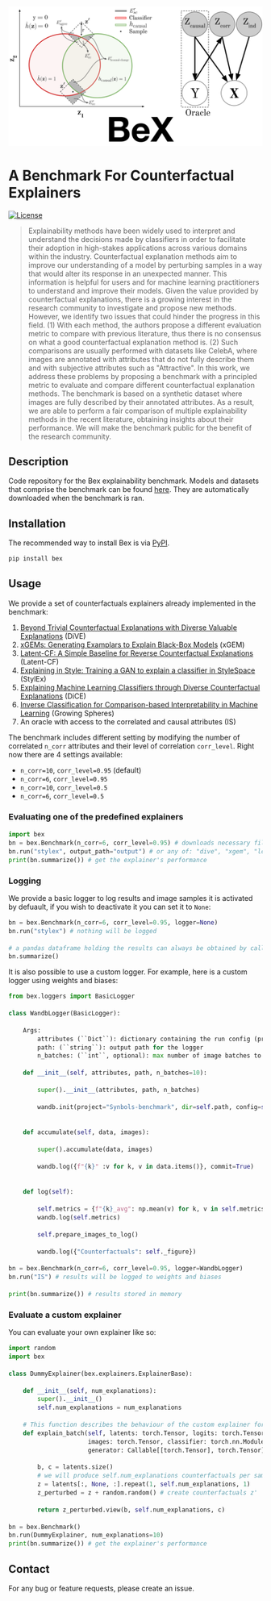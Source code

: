 <img src="images/cover.svg" alt="Main figure">

# A Benchmark For Counterfactual Explainers

[![License](https://img.shields.io/badge/License-Apache%202.0-blue.svg)](https://opensource.org/licenses/Apache-2.0) 

>Explainability methods have been widely used to interpret and understand the decisions made by classifiers in order to facilitate their adoption in high-stakes applications across various domains within the industry. Counterfactual explanation methods aim to improve our understanding of a model by perturbing samples in a way that would alter its response in an unexpected manner. This information is helpful for users and for machine learning practitioners to understand and improve their models. Given the value provided by counterfactual explanations, there is a growing interest in the research community to investigate and propose new methods. However, we identify two issues that could hinder the progress in this field. (1) With each  method, the authors propose a different evaluation metric to compare with previous literature, thus there is no consensus on what a good counterfactual explanation method is. (2) Such comparisons are usually performed with datasets like CelebA, where images are annotated with attributes that do not fully describe them and with subjective attributes such as "Attractive". In this work, we address these problems by proposing a benchmark with a principled metric to evaluate and compare different counterfactual explanation methods. The benchmark is based on a synthetic dataset where images are fully described by their annotated attributes. As a result, we are able to perform a fair comparison of multiple explainability methods in the recent literature, obtaining insights about their performance. We will make the benchmark public for the benefit of the research community.


## Description 

Code repository for the Bex explainability benchmark. Models and datasets that comprise the benchmark can be found [here](https://zenodo.org/record/6616598). They are 
automatically downloaded when the benchmark is ran.


## Installation

The recommended way to install Bex is via [PyPI](https://pypi.org/project/bex/).

```bash
pip install bex
```


## Usage
We provide a set of counterfactuals explainers already implemented in the benchmark:

1. [Beyond Trivial Counterfactual Explanations with Diverse Valuable Explanations](https://arxiv.org/abs/2103.10226) (DiVE)
2. [xGEMs: Generating Examplars to Explain Black-Box Models](https://arxiv.org/abs/1806.08867) (xGEM)
3. [Latent-CF: A Simple Baseline for Reverse Counterfactual Explanations](https://arxiv.org/abs/2012.09301) (Latent-CF)
4. [Explaining in Style: Training a GAN to explain a classifier in StyleSpace](https://arxiv.org/abs/2104.13369) (StylEx)
5. [Explaining Machine Learning Classifiers through Diverse Counterfactual Explanations](https://arxiv.org/abs/1905.07697) (DiCE)
6. [Inverse Classification for Comparison-based Interpretability in Machine Learning](https://arxiv.org/abs/1712.08443) (Growing Spheres)
7. An oracle with access to the correlated and causal attributes (IS)


The benchmark includes different setting by modifying the number of correlated
`n_corr` attributes and their level of correlation `corr_level`. Right now there are 4 settings available:

* `n_corr=10`, `corr_level=0.95` (default)
* `n_corr=6`, `corr_level=0.95` 
* `n_corr=10`, `corr_level=0.5` 
* `n_corr=6`, `corr_level=0.5`


### Evaluating one of the predefined explainers

```python
import bex
bn = bex.Benchmark(n_corr=6, corr_level=0.95) # downloads necessary files
bn.run("stylex", output_path="output") # or any of: "dive", "xgem", "lcf", "dice", "gs", "IS" (Oracle)
print(bn.summarize()) # get the explainer's performance
```

### Logging

We provide a basic logger to log results and image samples it is activated by defuault, if you wish to deactivate it you can set it to `None`:

```python
bn = bex.Benchmark(n_corr=6, corr_level=0.95, logger=None)
bn.run("stylex") # nothing will be logged 

# a pandas dataframe holding the results can always be obtained by calling 
bn.summarize()
```

It is also possible to use a custom logger. For example, here is a custom logger using weights and biases:

```python
from bex.loggers import BasicLogger

class WandbLogger(BasicLogger):

    Args:
        attributes (``Dict``): dictionary containing the run config (provided internally)
        path: (``string``): output path for the logger 
        n_batches: (``int``, optional): max number of image batches to log

    def __init__(self, attributes, path, n_batches=10):

        super().__init__(attributes, path, n_batches)

        wandb.init(project="Synbols-benchmark", dir=self.path, config=self.attributes, reinit=True)


    def accumulate(self, data, images):

        super().accumulate(data, images)

        wandb.log({f"{k}" :v for k, v in data.items()}, commit=True)


    def log(self):

        self.metrics = {f"{k}_avg": np.mean(v) for k, v in self.metrics.items()}
        wandb.log(self.metrics)

        self.prepare_images_to_log()

        wandb.log({"Counterfactuals": self._figure})

bn = bex.Benchmark(n_corr=6, corr_level=0.95, logger=WandbLogger)
bn.run("IS") # results will be logged to weights and biases 

print(bn.summarize()) # results stored in memory
```


### Evaluate a custom explainer

You can evaluate your own explainer like so:

```python
import random
import bex

class DummyExplainer(bex.explainers.ExplainerBase):

    def __init__(self, num_explanations):
        super().__init__()
        self.num_explanations = num_explanations

    # This function describes the behaviour of the custom explainer for a given batch
    def explain_batch(self, latents: torch.Tensor, logits: torch.Tensor, 
                      images: torch.Tensor, classifier: torch.nn.Module, 
                      generator: Callable[[torch.Tensor], torch.Tensor]) -> torch.Tensor:

        b, c = latents.size()
        # we will produce self.num_explanations counterfactuals per sample
        z = latents[:, None, :].repeat(1, self.num_explanations, 1)
        z_perturbed = z + random.random() # create counterfactuals z'

        return z_perturbed.view(b, self.num_explanations, c)

bn = bex.Benchmark()
bn.run(DummyExplainer, num_explanations=10)
print(bn.summarize()) # get the explainer's performance
```
## Contact 

For any bug or feature requests, please create an issue.

